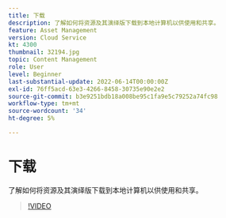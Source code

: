 ```yaml
---
title: 下载
description: 了解如何将资源及其演绎版下载到本地计算机以供使用和共享。
feature: Asset Management
version: Cloud Service
kt: 4300
thumbnail: 32194.jpg
topic: Content Management
role: User
level: Beginner
last-substantial-update: 2022-06-14T00:00:00Z
exl-id: 76ff5acd-63e3-4266-8458-30735e90e2e2
source-git-commit: b3e9251bdb18a008be95c1fa9e5c79252a74fc98
workflow-type: tm+mt
source-wordcount: '34'
ht-degree: 5%

---
```


# 下载

了解如何将资源及其演绎版下载到本地计算机以供使用和共享。

>[!VIDEO](https://video.tv.adobe.com/v/35090?quality=12&learn=on)
